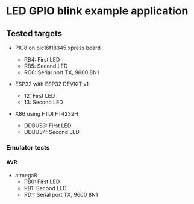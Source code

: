 # LED GPIO blink example application

## Tested targets

* PIC8 on pic16f18345 xpress board
    * RB4: First LED
    * RB5: Second LED
    * RC6: Serial port TX, 9600 8N1

* ESP32 with ESP32 DEVKIT v1
    * 12: First LED
    * 13: Second LED

* X86 using FTDI FT4232H
    * DDBUS3: First LED
    * DDBUS4: Second LED

### Emulator tests

#### AVR

* atmega8
    * PB0: First LED
    * PB1: Second LED
    * PD1: Serial port TX, 9600 8N1
